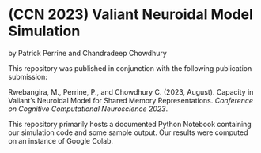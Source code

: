 # (CCN 2023) Valiant Neuroidal Model Simulation
by Patrick Perrine and Chandradeep Chowdhury

This repository was published in conjunction with the following publication submission:

Rwebangira, M., Perrine, P., and Chowdhury C. (2023, August). Capacity in Valiant’s Neuroidal Model for Shared Memory Representations. *Conference on Cognitive Computational Neuroscience 2023*.

This repository primarily hosts a documented Python Notebook containing our simulation code and some sample output. Our results were computed on an instance of Google Colab. 
